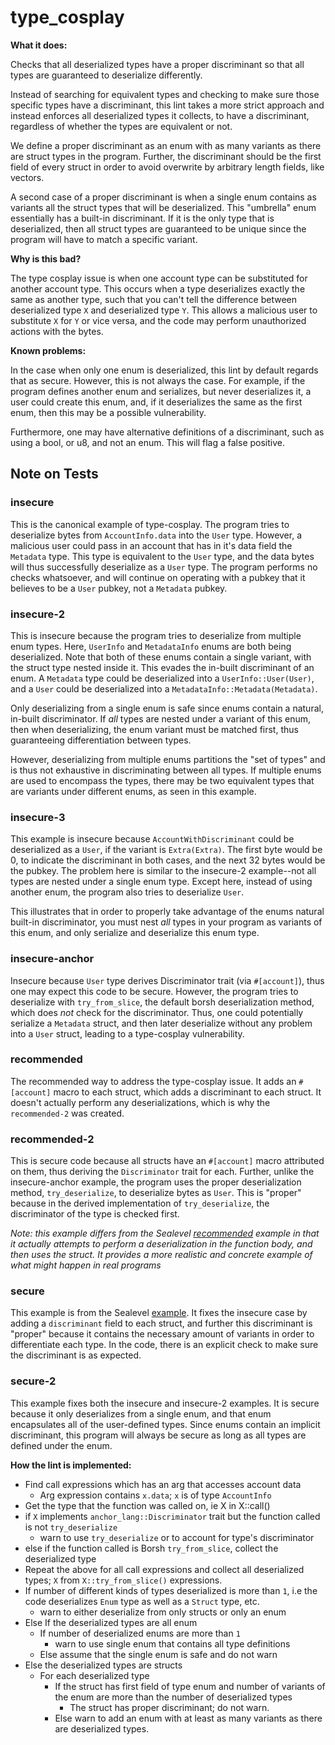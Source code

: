 # type_cosplay

**What it does:**

Checks that all deserialized types have a proper discriminant so that
all types are guaranteed to deserialize differently.

Instead of searching for equivalent types and checking to make sure those specific
types have a discriminant, this lint takes a more strict approach and instead enforces
all deserialized types it collects, to have a discriminant, regardless of whether the
types are equivalent or not.

We define a proper discriminant as an enum with as many variants as there are struct
types in the program. Further, the discriminant should be the first field of every
struct in order to avoid overwrite by arbitrary length fields, like vectors.

A second case of a proper discriminant is when a single enum contains as variants all the struct
types that will be deserialized. This "umbrella" enum essentially has a built-in
discriminant. If it is the only type that is deserialized, then all struct types
are guaranteed to be unique since the program will have to match a specific variant.

**Why is this bad?**

The type cosplay issue is when one account type can be substituted for another account type.
This occurs when a type deserializes exactly the same as another type, such that you can't
tell the difference between deserialized type `X` and deserialized type `Y`. This allows a
malicious user to substitute `X` for `Y` or vice versa, and the code may perform unauthorized
actions with the bytes.

**Known problems:**

In the case when only one enum is deserialized, this lint by default
regards that as secure. However, this is not always the case. For example, if the program
defines another enum and serializes, but never deserializes it, a user could create this enum,
and, if it deserializes the same as the first enum, then this may be a possible vulnerability.

Furthermore, one may have alternative definitions of a discriminant, such as using a bool,
or u8, and not an enum. This will flag a false positive.

## Note on Tests

### insecure

This is the canonical example of type-cosplay. The program tries to deserialize
bytes from `AccountInfo.data` into the `User` type. However, a malicious user could pass in
an account that has in it's data field the `Metadata` type. This type is equivalent to the
`User` type, and the data bytes will thus successfully deserialize as a `User` type. The
program performs no checks whatsoever, and will continue on operating with a pubkey that it
believes to be a `User` pubkey, not a `Metadata` pubkey.

### insecure-2

This is insecure because the program tries to deserialize from multiple enum types.
Here, `UserInfo` and `MetadataInfo` enums are both being deserialized. Note that both of these
enums contain a single variant, with the struct type nested inside it. This evades the in-built
discriminant of an enum. A `Metadata` type could be deserialized into a `UserInfo::User(User)`,
and a `User` could be deserialized into a `MetadataInfo::Metadata(Metadata)`.

Only deserializing from a single enum is safe since enums contain a natural, in-built discriminator.
If _all_ types are nested under a variant of this enum, then when deserializing, the enum variant
must be matched first, thus guaranteeing differentiation between types.

However, deserializing from multiple enums partitions the "set of types" and is thus not exhaustive
in discriminating between all types. If multiple enums are used to encompass the types, there may
be two equivalent types that are variants under different enums, as seen in this example.

### insecure-3

This example is insecure because `AccountWithDiscriminant` could be deserialized as a
`User`, if the variant is `Extra(Extra)`. The first byte would be 0, to indicate the discriminant
in both cases, and the next 32 bytes would be the pubkey. The problem here is similar to
the insecure-2 example--not all types are nested under a single enum type. Except here,
instead of using another enum, the program also tries to deserialize `User`.

This illustrates that in order to properly take advantage of the enums natural built-in
discriminator, you must nest _all_ types in your program as variants of this enum, and
only serialize and deserialize this enum type.

### insecure-anchor

Insecure because `User` type derives Discriminator trait (via `#[account]`),
thus one may expect this code to be secure. However, the program tries to deserialize with
`try_from_slice`, the default borsh deserialization method, which does _not_ check for the
discriminator. Thus, one could potentially serialize a `Metadata` struct, and then later
deserialize without any problem into a `User` struct, leading to a type-cosplay vulnerability.

### recommended

The recommended way to address the type-cosplay issue. It adds an `#[account]` macro to each
struct, which adds a discriminant to each struct. It doesn't actually perform any deserializations,
which is why the `recommended-2` was created.

### recommended-2

This is secure code because all structs have an `#[account]` macro attributed
on them, thus deriving the `Discriminator` trait for each. Further, unlike the insecure-anchor
example, the program uses the proper deserialization method, `try_deserialize`, to deserialize
bytes as `User`. This is "proper" because in the derived implementation of `try_deserialize`,
the discriminator of the type is checked first.

_Note: this example differs from the Sealevel [recommended](https://github.com/coral-xyz/sealevel-attacks/blob/master/programs/3-type-cosplay/recommended/src/lib.rs) example in that it actually attempts_
_to perform a deserialization in the function body, and then uses the struct. It provides_
_a more realistic and concrete example of what might happen in real programs_

### secure

This example is from the Sealevel [example](https://github.com/coral-xyz/sealevel-attacks/blob/master/programs/3-type-cosplay/secure/src/lib.rs). It fixes the insecure case by adding a `discriminant`
field to each struct, and further this discriminant is "proper" because it contains the
necessary amount of variants in order to differentiate each type. In the code, there is
an explicit check to make sure the discriminant is as expected.

### secure-2

This example fixes both the insecure and insecure-2 examples. It is secure because it only deserializes
from a single enum, and that enum encapsulates all of the user-defined types. Since enums contain
an implicit discriminant, this program will always be secure as long as all types are defined under the enum.

**How the lint is implemented:**

- Find call expressions which has an arg that accesses account data
  - Arg expression contains `x.data`; `x` is of type `AccountInfo`
- Get the type that the function was called on, ie X in X::call()
- if `X` implements `anchor_lang::Discriminator` trait but the function called is not `try_deserialize`
  - warn to use `try_deserialize` or to account for type's discriminator
- else if the function called is Borsh `try_from_slice`, collect the deserialized type
- Repeat the above for all call expressions and collect all deserialized types; `X` from `X::try_from_slice()` expressions.
- If number of different kinds of types deserialized is more than `1`, i.e the
  code deserializes `Enum` type as well as a `Struct` type, etc.
  - warn to either deserialize from only structs or only an enum
- Else If the deserialized types are all enum
  - If number of deserialized enums are more than `1`
    - warn to use single enum that contains all type definitions
  - Else assume that the single enum is safe and do not warn
- Else the deserialized types are structs
  - For each deserialized type
    - If the struct has first field of type enum and number of variants of the enum are more than the
      number of deserialized types
      - The struct has proper discriminant; do not warn.
    - Else warn to add an enum with at least as many variants as there are deserialized types.
